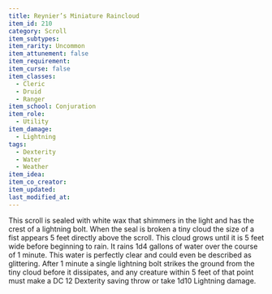 ```yaml
---
title: Reynier’s Miniature Raincloud
item_id: 210
category: Scroll
item_subtypes: 
item_rarity: Uncommon
item_attunement: false
item_requirement: 
item_curse: false
item_classes: 
  - Cleric
  - Druid
  - Ranger
item_school: Conjuration
item_role: 
  - Utility
item_damage: 
  - Lightning
tags:
  - Dexterity
  - Water
  - Weather
item_idea: 
item_co_creator: 
item_updated: 
last_modified_at: 
---
```


This scroll is sealed with white wax that shimmers in the light and has the crest of a lightning bolt. When the seal is broken a tiny cloud the size of a fist appears 5 feet directly above the scroll. This cloud grows until it is 5 feet wide before beginning to rain. It rains 1d4 gallons of water over the course of 1 minute. This water is perfectly clear and could even be described as glittering. After 1 minute a single lightning bolt strikes the ground from the tiny cloud before it dissipates, and any creature within 5 feet of that point must make a DC 12 Dexterity saving throw or take 1d10 Lightning damage.
